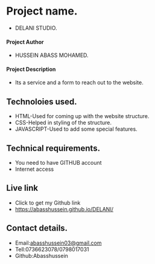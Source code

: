 # Project name.
- DELANI STUDIO.
#### Project Author
- HUSSEIN ABASS MOHAMED.
#### Project Description
- Its a service and a form to reach out to the website.
## Technoloies used.
- HTML-Used for coming up with the website structure.
- CSS-Helped in styling of the structure.
- JAVASCRIPT-Used to add some special features.
## Technical requirements.
* You need to have GITHUB account
* Internet access
## Live link
- Click to get my Github link
- https://abasshussein.github.io/DELANI/
## Contact details.
- Email:abasshussein03@gmail.com
- Tell:0736623078/0798017031
- Github:Abasshussein